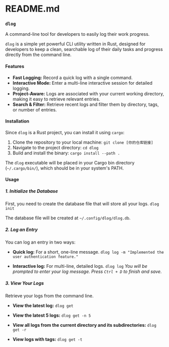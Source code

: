 # README.md

### `dlog`

A command-line tool for developers to easily log their work progress.

`dlog` is a simple yet powerful CLI utility written in Rust, designed for developers to keep a clean, searchable log of their daily tasks and progress directly from the command line.

#### Features

- **Fast Logging:** Record a quick log with a single command.
- **Interactive Mode:** Enter a multi-line interactive session for detailed logging.
- **Project-Aware:** Logs are associated with your current working directory, making it easy to retrieve relevant entries.
- **Search & Filter:** Retrieve recent logs and filter them by directory, tags, or number of entries.

#### Installation

Since `dlog` is a Rust project, you can install it using `cargo`:

1. Clone the repository to your local machine:
   `git clone [你的仓库链接]`
2. Navigate to the project directory:
   `cd dlog`
3. Build and install the binary:
   `cargo install --path .`

The `dlog` executable will be placed in your Cargo bin directory (`~/.cargo/bin/`), which should be in your system's PATH.

#### Usage

##### 1. Initialize the Database

First, you need to create the database file that will store all your logs.
`dlog init`

The database file will be created at `~/.config/dlog/dlog.db`.

##### 2. Log an Entry

You can log an entry in two ways:

- **Quick log:** For a short, one-line message.
  `dlog log -m "Implemented the user authentication feature."`

- **Interactive log:** For multi-line, detailed logs.
  `dlog log`
  _You will be prompted to enter your log message. Press `Ctrl + D` to finish and save._

##### 3. View Your Logs

Retrieve your logs from the command line.

- **View the latest log:**
  `dlog get`

- **View the latest 5 logs:**
  `dlog get -n 5`

- **View all logs from the current directory and its subdirectories:**
  `dlog get -r`

- **View logs with tags:**
  `dlog get -t`